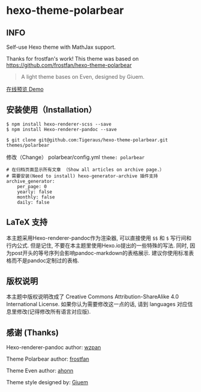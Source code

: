 # hexo-theme-polarbear

## INFO

Self-use Hexo theme with MathJax support.

Thanks for frostfan's work! This theme was based on https://github.com/frostfan/hexo-theme-polarbear

> A light theme bases on Even, designed by Giuem.

[在线预览 Demo](https://blog.huzicheng.com)

## 安装使用（Installation）

```
$ npm install hexo-renderer-scss --save
$ npm install Hexo-renderer-pandoc --save

$ git clone git@github.com:Tigeraus/hexo-theme-polarbear.git themes/polarbear
```

修改（Change） polarbear/config.yml `theme: polarbear`

```
# 在归档页面显示所有文章 （Show all articles on archive page.）
# 需要安装(Need to install) hexo-generator-archive 插件支持
archive_generator:
    per_page: 0
    yearly: false
    monthly: false
    daily: false
```

## LaTeX 支持

本主题采用Hexo-renderer-pandoc作为渲染器, 可以直接使用 `$$` 和 `$` 写行间和行内公式. 但是记住, 不要在本主题里使用Hexo.io提出的一些特殊的写法. 同时, 因为post开头的等号序列会影响pandoc-markdown的表格展示. 建议你使用标准表格而不是pandoc定制过的表格.

## 版权说明

本主题中版权说明改成了  Creative Commons Attribution-ShareAlike 4.0 International License. 如果你认为需要修改这一点的话, 请到 languages 对应信息里修改(记得修改所有语言对应版).

## 感谢 (Thanks)

Hexo-renderer-pandoc author: [wzpan](https://github.com/wzpan)

Theme Polarbear author: [frostfan](https://github.com/frostfan)

Theme Even author: [ahonn](http://www.ahonn.me/)

Theme style designed by: [Giuem](https://www.giuem.com)
